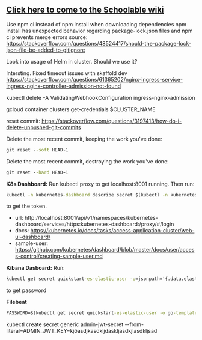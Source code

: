 ## [Click here to come to the Schoolable wiki](https://github.com/Hardekerlis/schoolable/wiki/)

Use npm ci instead of npm install when downloading dependencies
npm install has unexpected behavior regarding package-lock.json files
and npm ci prevents merge errors
source: https://stackoverflow.com/questions/48524417/should-the-package-lock-json-file-be-added-to-gitignore


Look into usage of Helm in cluster. Should we use it?

Intersting. Fixed timeout issues with skaffold dev
https://stackoverflow.com/questions/61365202/nginx-ingress-service-ingress-nginx-controller-admission-not-found

kubectl delete -A ValidatingWebhookConfiguration ingress-nginx-admission



gcloud container clusters get-credentials $CLUSTER_NAME



reset commit:
https://stackoverflow.com/questions/3197413/how-do-i-delete-unpushed-git-commits

Delete the most recent commit, keeping the work you've done:
```cmd
git reset --soft HEAD~1
```
Delete the most recent commit, destroying the work you've done:
```cmd
git reset --hard HEAD~1
```

**K8s Dashboard:**
Run kubectl proxy to get localhost:8001 running. Then run:
```cmd
kubectl -n kubernetes-dashboard describe secret $(kubectl -n kubernetes-dashboard get secret | grep admin-user | awk '{print $1}')
```
to get the token.

* url: http://localhost:8001/api/v1/namespaces/kubernetes-dashboard/services/https:kubernetes-dashboard:/proxy/#/login
* docs: https://kubernetes.io/docs/tasks/access-application-cluster/web-ui-dashboard/
* sample-user: https://github.com/kubernetes/dashboard/blob/master/docs/user/access-control/creating-sample-user.md

**Kibana Dasboard:**
Run:
```cmd
kubectl get secret quickstart-es-elastic-user -o=jsonpath='{.data.elastic}' | base64 --decode; echo
```
to get password</br>

**Filebeat**
```cmd
PASSWORD=$(kubectl get secret quickstart-es-elastic-user -o go-template='{{.data.elastic | base64decode}}')
```


kubectl create secret generic admin-jwt-secret --from-literal=ADMIN_JWT_KEY=kjöasdjkasdkljdaskljasdkjlasdkljsad
